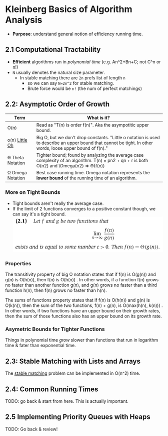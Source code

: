 # Kleinberg Basics of Algorithm Analysis
* **Purpose**: understand general notion of efficiency running time.

## 2.1 Computational Tractability
* **Efficient** algorithms run in *polynomial time* (e.g. An^2+Bn+C; not C^n or n!)
* `N` usually denotes the natural size parameter.
  * In stable matching there are `2n` prefs list of length `n` 
    * so we can say `N=2n^2` for stable matching.
    * Brute force would be `n!` (the num of perfect matchings)

## 2.2: Asymptotic Order of Growth
| Term                                                                  | What is it?                                                                                                                                                 |
|-----------------------------------------------------------------------|-------------------------------------------------------------------------------------------------------------------------------------------------------------|
| O(n)                                                                  | Read as "T(n) is order f(n)". Aka the asympotitic upper bound.                                                                                              |
| o(n) [Little Oh](https://www.tutorialspoint.com/little-oh-notation-o) | Big O, but we don't drop constants. "Little o notation is used to describe an upper bound that cannot be tight. In other words, loose upper bound of f(n)." |
| Θ Theta Notation                                                      | Tighter bound; found by analyzing the average case complexity of an algorithm. T(n) = pn2 + qn + r is both O(n2) and \Omega(n2) => Θ(f(n))                  |
| Ω Omega Notation                                                      | Best case running time. Omega notation represents the **lower bound** of the running time of an algorithm.                                                  |

### More on Tight Bounds
* Tight bounds aren't really the average case.
* If the limit of 2 functions converges to a positive constant though, we can say it's a tight bound.
![TightBounds](../../../.gitbook/assets/asymptotic-tight-bounds.png)

### Properties
The transitivity property of big O notation states that if f(n) is O(g(n)) and g(n) is O(h(n)), then f(n) is O(h(n)) . In other words, if a function f(n) grows no faster than another function g(n), and g(n) grows no faster than a third function h(n), then f(n) grows no faster than h(n).

The sums of functions property states that if f(n) is O(h(n)) and g(n) is O(k(n)), then the sum of the two functions, f(n) + g(n), is O(max(h(n), k(n))) . In other words, if two functions have an upper bound on their growth rates, then the sum of those functions also has an upper bound on its growth rate.

### Asymetric Bounds for Tighter Functions
Things in polynomial time *grow* slower than functions that run in logarithm time & fater than exponential time.

## 2.3: Stable Matching with Lists and Arrays
The [stable matching](computer-science/data-structures-and-algorithms/StableMatching.md) problem can be implemented
in O(n^2) time. 

## 2.4: Common Running Times
TODO: go back & start from here. This is actually important. 

## 2.5 Implementing Priority Queues with Heaps
TODO: Go back & review!